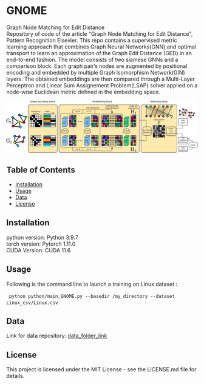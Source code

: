 # GNOME
Graph Node Matching for Edit Distance\
Repository of code of the article "Graph Node Matching for Edit Distance", Pattern Recognition Elsevier.
This repo contains a supervised metric learning approach that combines Graph Neural Networks(GNN) and optimal transport to learn an approximation of the Graph Edit Distance (GED) in an end-to-end fashion. The model consists of two siamese GNNs and a comparison block. Each graph pair’s nodes are augmented by positional encoding and embedded by multiple Graph Isomorphism Network(GIN) layers. The obtained embeddings are
then compared through a Multi-Layer Perceptron and Linear Sum Assignement Problem(LSAP) solver applied on a node-wise Euclidean metric defined in the embedding space.

![GNOME architecture](GNOME_img.png)

## Table of Contents

- [Installation](#installation)
- [Usage](#usage)
- [Data](#data)
- [License](#license)

## Installation

python version: Python 3.9.7 \
torch version: Pytorch 1.11.0 \
CUDA Version: CUDA 11.6


## Usage
Following is the command line to launch a training on Linux dataset : 

``` python python/main_GNOME.py --basedir /my_directory --dataset Linux_csv/Linux.csv```
## Data
Link for data repository: [data_folder_link](https://drive.google.com/drive/folders/1wiebwTGNJ3oNL1phEoL5TKk8b72gBJ0f?usp=sharing)

## License
This project is licensed under the MIT License - see the LICENSE.md file for details.
